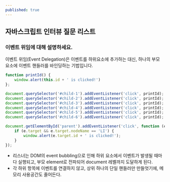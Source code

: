 ```yaml
---
published: true
---
```

## 자바스크립트 인터뷰 질문 리스트


### 이벤트 위임에 대해 설명하세요.

이벤트 위임(Event Delegation)은 이벤트를 하위요소에 추가하는 대신, 하나의 부모 요소에 이벤트 핸들러를 바인딩하는 기법입니다.

```JavaScript
function printId() {
    window.alert(this.id + ' is clicked!')
};

document.querySelector('#child-1').addEventListener('click', printId);
document.querySelector('#child-2').addEventListener('click', printId);
document.querySelector('#child-3').addEventListener('click', printId);
document.querySelector('#child-4').addEventListener('click', printId);
document.querySelector('#child-5').addEventListener('click', printId);
document.querySelector('#child-6').addEventListener('click', printId);
```




```JavaScript
document.getElementById('parent').addEventListener('click', function (e) {
	if (e.target && e.target.nodeName == 'LI') {
		window.alert(e.target.id + ' is clicked!');
	}
});
```
- 리스너는 DOM의 event bubbling으로 인해 하위 요소에서 이벤트가 발생될 때마다 실행되고, 부모 element로 전파되어 document 레벨까지 도달하게 된다.
- 각 하위 항목에 이벤트를 연결하지 않고, 상위 하나의 단일 핸들러만 만들엇기에, 메모리 사용공간도 줄어든다.


